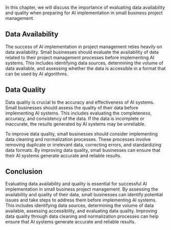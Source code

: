 

In this chapter, we will discuss the importance of evaluating data availability and quality when preparing for AI implementation in small business project management.

Data Availability
-----------------

The success of AI implementation in project management relies heavily on data availability. Small businesses should evaluate the availability of data related to their project management processes before implementing AI systems. This includes identifying data sources, determining the volume of data available, and assessing whether the data is accessible in a format that can be used by AI algorithms.

Data Quality
------------

Data quality is crucial to the accuracy and effectiveness of AI systems. Small businesses should assess the quality of their data before implementing AI systems. This includes evaluating the completeness, accuracy, and consistency of the data. If the data is incomplete or inaccurate, the results generated by AI systems may be unreliable.

To improve data quality, small businesses should consider implementing data cleaning and normalization processes. These processes involve removing duplicate or irrelevant data, correcting errors, and standardizing data formats. By improving data quality, small businesses can ensure that their AI systems generate accurate and reliable results.

Conclusion
----------

Evaluating data availability and quality is essential for successful AI implementation in small business project management. By assessing the availability and quality of their data, small businesses can identify potential issues and take steps to address them before implementing AI systems. This includes identifying data sources, determining the volume of data available, assessing accessibility, and evaluating data quality. Improving data quality through data cleaning and normalization processes can help ensure that AI systems generate accurate and reliable results.
